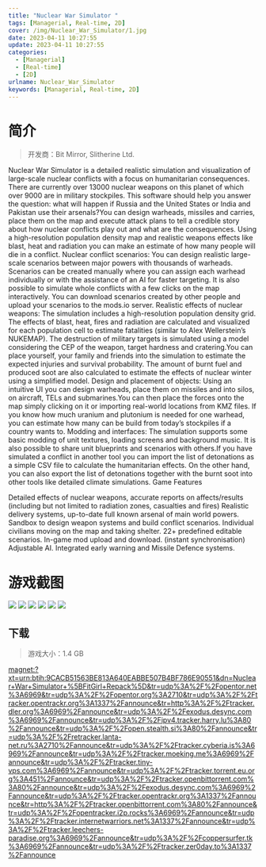 ```yaml
---
title: "Nuclear War Simulator "
tags: [Managerial, Real-time, 2D]
cover: /img/Nuclear_War_Simulator/1.jpg
date: 2023-04-11 10:27:55
update: 2023-04-11 10:27:55
categories: 
  - [Managerial]
  - [Real-time]
  - [2D]
urlname: Nuclear_War_Simulator
keywords: [Managerial, Real-time, 2D]
---
```

# 简介

> 开发商：Bit Mirror, Slitherine Ltd.

Nuclear War Simulator is a detailed realistic simulation and visualization of large-scale nuclear conflicts with a focus on humanitarian consequences. There are currently over 13000 nuclear weapons on this planet of which over 9000 are in military stockpiles. This software should help you answer the question: what will happen if Russia and the United States or India and Pakistan use their arsenals?You can design warheads, missiles and carries, place them on the map and execute attack plans to tell a credible story about how nuclear conflicts play out and what are the consequences. Using a high-resolution population density map and realistic weapons effects like blast, heat and radiation you can make an estimate of how many people will die in a conflict.
Nuclear conflict scenarios:
You can design realistic large-scale scenarios between major powers with thousands of warheads. Scenarios can be created manually where you can assign each warhead individually or with the assistance of an AI for faster targeting. It is also possible to simulate whole conflicts with a few clicks on the map interactively. You can download scenarios created by other people and upload your scenarios to the mods.io server.
Realistic effects of nuclear weapons:
The simulation includes a high-resolution population density grid. The effects of blast, heat, fires and radiation are calculated and visualized for each population cell to estimate fatalities (similar to Alex Wellerstein’s NUKEMAP). The destruction of military targets is simulated using a model considering the CEP of the weapon, target hardness and cratering.You can place yourself, your family and friends into the simulation to estimate the expected injuries and survival probability. The amount of burnt fuel and produced soot are also calculated to estimate the effects of nuclear winter using a simplified model.
Design and placement of objects:
Using an intuitive UI you can design warheads, place them on missiles and into silos, on aircraft, TELs and submarines.You can then place the forces onto the map simply clicking on it or importing real-world locations from KMZ files.
If you know how much uranium and plutonium is needed for one warhead, you can estimate how many can be build from today’s stockpiles if a country wants to.
Modding and interfaces:
The simulation supports some basic modding of unit textures, loading screens and background music. It is also possible to share unit blueprints and scenarios with others.If you have simulated a conflict in another tool you can import the list of detonations as a simple CSV file to calculate the humanitarian effects. On the other hand, you can also export the list of detonations together with the burnt soot into other tools like detailed climate simulations.
Game Features

Detailed effects of nuclear weapons, accurate reports on affects/results (including but not limited to radiation zones, casualties and fires)
Realistic delivery systems, up-to-date full known arsenal of main world powers.
Sandbox to design weapon systems and build conflict scenarios.
Individual civilians moving on the map and taking shelter.
22+ predefined editable scenarios.
In-game mod upload and download. (instant synchronisation)
Adjustable AI.
Integrated early warning and Missile Defence systems.

# 游戏截图

![](/img/Nuclear_War_Simulator/2.jpg)
![](/img/Nuclear_War_Simulator/3.jpg)
![](/img/Nuclear_War_Simulator/4.jpg)
![](/img/Nuclear_War_Simulator/5.jpg)
![](/img/Nuclear_War_Simulator/6.jpg)
![](/img/Nuclear_War_Simulator/7.jpg)


## 下载

> 游戏大小：1.4 GB

[magnet:?xt=urn:btih:9CACB51563BE813A640EABBE507B4BF786E90551&amp;dn=Nuclear+War+Simulator+%5BFitGirl+Repack%5D&amp;tr=udp%3A%2F%2Fopentor.net%3A6969&amp;tr=udp%3A%2F%2Fopentor.org%3A2710&amp;tr=udp%3A%2F%2Ftracker.opentrackr.org%3A1337%2Fannounce&amp;tr=http%3A%2F%2Ftracker.dler.org%3A6969%2Fannounce&amp;tr=udp%3A%2F%2Fexodus.desync.com%3A6969%2Fannounce&amp;tr=udp%3A%2F%2Fipv4.tracker.harry.lu%3A80%2Fannounce&amp;tr=udp%3A%2F%2Fopen.stealth.si%3A80%2Fannounce&amp;tr=udp%3A%2F%2Fretracker.lanta-net.ru%3A2710%2Fannounce&amp;tr=udp%3A%2F%2Ftracker.cyberia.is%3A6969%2Fannounce&amp;tr=udp%3A%2F%2Ftracker.moeking.me%3A6969%2Fannounce&amp;tr=udp%3A%2F%2Ftracker.tiny-vps.com%3A6969%2Fannounce&amp;tr=udp%3A%2F%2Ftracker.torrent.eu.org%3A451%2Fannounce&amp;tr=udp%3A%2F%2Ftracker.openbittorrent.com%3A80%2Fannounce&amp;tr=udp%3A%2F%2Fexodus.desync.com%3A6969%2Fannounce&amp;tr=udp%3A%2F%2Ftracker.opentrackr.org%3A1337%2Fannounce&amp;tr=http%3A%2F%2Ftracker.openbittorrent.com%3A80%2Fannounce&amp;tr=udp%3A%2F%2Fopentracker.i2p.rocks%3A6969%2Fannounce&amp;tr=udp%3A%2F%2Ftracker.internetwarriors.net%3A1337%2Fannounce&amp;tr=udp%3A%2F%2Ftracker.leechers-paradise.org%3A6969%2Fannounce&amp;tr=udp%3A%2F%2Fcoppersurfer.tk%3A6969%2Fannounce&amp;tr=udp%3A%2F%2Ftracker.zer0day.to%3A1337%2Fannounce](magnet:?xt=urn:btih:9CACB51563BE813A640EABBE507B4BF786E90551&amp;dn=Nuclear+War+Simulator+%5BFitGirl+Repack%5D&amp;tr=udp%3A%2F%2Fopentor.net%3A6969&amp;tr=udp%3A%2F%2Fopentor.org%3A2710&amp;tr=udp%3A%2F%2Ftracker.opentrackr.org%3A1337%2Fannounce&amp;tr=http%3A%2F%2Ftracker.dler.org%3A6969%2Fannounce&amp;tr=udp%3A%2F%2Fexodus.desync.com%3A6969%2Fannounce&amp;tr=udp%3A%2F%2Fipv4.tracker.harry.lu%3A80%2Fannounce&amp;tr=udp%3A%2F%2Fopen.stealth.si%3A80%2Fannounce&amp;tr=udp%3A%2F%2Fretracker.lanta-net.ru%3A2710%2Fannounce&amp;tr=udp%3A%2F%2Ftracker.cyberia.is%3A6969%2Fannounce&amp;tr=udp%3A%2F%2Ftracker.moeking.me%3A6969%2Fannounce&amp;tr=udp%3A%2F%2Ftracker.tiny-vps.com%3A6969%2Fannounce&amp;tr=udp%3A%2F%2Ftracker.torrent.eu.org%3A451%2Fannounce&amp;tr=udp%3A%2F%2Ftracker.openbittorrent.com%3A80%2Fannounce&amp;tr=udp%3A%2F%2Fexodus.desync.com%3A6969%2Fannounce&amp;tr=udp%3A%2F%2Ftracker.opentrackr.org%3A1337%2Fannounce&amp;tr=http%3A%2F%2Ftracker.openbittorrent.com%3A80%2Fannounce&amp;tr=udp%3A%2F%2Fopentracker.i2p.rocks%3A6969%2Fannounce&amp;tr=udp%3A%2F%2Ftracker.internetwarriors.net%3A1337%2Fannounce&amp;tr=udp%3A%2F%2Ftracker.leechers-paradise.org%3A6969%2Fannounce&amp;tr=udp%3A%2F%2Fcoppersurfer.tk%3A6969%2Fannounce&amp;tr=udp%3A%2F%2Ftracker.zer0day.to%3A1337%2Fannounce)